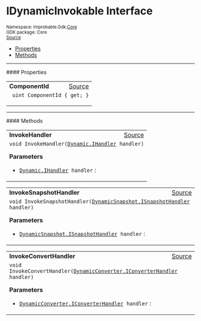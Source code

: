 
# IDynamicInvokable Interface
<sup>
Namespace: Improbable.Gdk.<a href="{{urlRoot}}/api/core-index">Core</a><br/>
GDK package: Core<br/>
<a href="https://www.github.com/spatialos/gdk-for-unity/blob/f54d7cdc/workers/unity/Packages/com.improbable.gdk.core/Dynamic/IDynamicInvokable.cs/#L3">Source</a>
<style>
a code {
                    padding: 0em 0.25em!important;
}
code {
                    background-color: #ffffff!important;
}
</style>
</sup>
<nav id="pageToc" class="page-toc"><ul><li><a href="#properties">Properties</a>
<li><a href="#methods">Methods</a>
</ul></nav>










</p>
<hr style="width:100%; border-top-color:#d8d8d8" />
#### Properties


</p>




<table width="100%">
    <tr>
        <td style="border-right:none"><b>ComponentId</b></td>
        <td style="border-left:none; text-align:right"><a href="https://www.github.com/spatialos/gdk-for-unity/blob/f54d7cdc/workers/unity/Packages/com.improbable.gdk.core/Dynamic/IDynamicInvokable.cs/#L5">Source</a></td>
    </tr>
    <tr>
        <td colspan="2">
<code> uint ComponentId { get; }</code></p>



</td>
    </tr>
</table>






</p>
<hr style="width:100%; border-top-color:#d8d8d8" />
#### Methods


</p>




<table width="100%">
    <tr>
        <td style="border-right:none"><b>InvokeHandler</b></td>
        <td style="border-left:none; text-align:right"><a href="https://www.github.com/spatialos/gdk-for-unity/blob/f54d7cdc/workers/unity/Packages/com.improbable.gdk.core/Dynamic/IDynamicInvokable.cs/#L6">Source</a></td>
    </tr>
    <tr>
        <td colspan="2">
<code>void InvokeHandler(<a href="{{urlRoot}}/api/core/dynamic/i-handler">Dynamic.IHandler</a> handler)</code></p>



</p>

<b>Parameters</b>

<ul>
<li><code><a href="{{urlRoot}}/api/core/dynamic/i-handler">Dynamic.IHandler</a> handler</code> : </li>
</ul>





</td>
    </tr>
</table>


<table width="100%">
    <tr>
        <td style="border-right:none"><b>InvokeSnapshotHandler</b></td>
        <td style="border-left:none; text-align:right"><a href="https://www.github.com/spatialos/gdk-for-unity/blob/f54d7cdc/workers/unity/Packages/com.improbable.gdk.core/Dynamic/IDynamicInvokable.cs/#L7">Source</a></td>
    </tr>
    <tr>
        <td colspan="2">
<code>void InvokeSnapshotHandler(<a href="{{urlRoot}}/api/core/dynamic-snapshot/i-snapshot-handler">DynamicSnapshot.ISnapshotHandler</a> handler)</code></p>



</p>

<b>Parameters</b>

<ul>
<li><code><a href="{{urlRoot}}/api/core/dynamic-snapshot/i-snapshot-handler">DynamicSnapshot.ISnapshotHandler</a> handler</code> : </li>
</ul>





</td>
    </tr>
</table>


<table width="100%">
    <tr>
        <td style="border-right:none"><b>InvokeConvertHandler</b></td>
        <td style="border-left:none; text-align:right"><a href="https://www.github.com/spatialos/gdk-for-unity/blob/f54d7cdc/workers/unity/Packages/com.improbable.gdk.core/Dynamic/IDynamicInvokable.cs/#L8">Source</a></td>
    </tr>
    <tr>
        <td colspan="2">
<code>void InvokeConvertHandler(<a href="{{urlRoot}}/api/core/dynamic-converter/i-converter-handler">DynamicConverter.IConverterHandler</a> handler)</code></p>



</p>

<b>Parameters</b>

<ul>
<li><code><a href="{{urlRoot}}/api/core/dynamic-converter/i-converter-handler">DynamicConverter.IConverterHandler</a> handler</code> : </li>
</ul>





</td>
    </tr>
</table>





